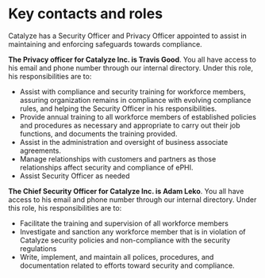 # Key contacts and roles

Catalyze has a Security Officer and Privacy Officer appointed to assist in maintaining and enforcing safeguards towards compliance.

**The Privacy officer for Catalyze Inc. is Travis Good**. You all have access to his email and phone number through our internal directory. Under this role, his responsibilities are to:

- Assist with compliance and security training for workforce members, assuring organization remains in compliance with evolving compliance rules, and helping the Security Officer in his responsibilities.
- Provide annual training to all workforce members of established policies and procedures as necessary and appropriate to carry out their job functions, and documents the training provided.
- Assist in the administration and oversight of business associate agreements.
- Manage relationships with customers and partners as those relationships affect security and compliance of ePHI.
- Assist Security Officer as needed

**The Chief Security Officer for Catalyze Inc. is Adam Leko**. You all have access to his email and phone number through our internal directory. Under this role, his responsibilities are to:

- Facilitate the training and supervision of all workforce members
- Investigate and sanction any workforce member that is in violation of Catalyze security policies and non-compliance with the security regulations
- Write, implement, and maintain all polices, procedures, and documentation related to efforts toward security and compliance.
